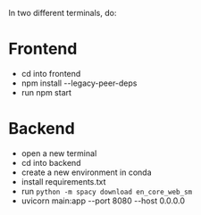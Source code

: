 In two different terminals, do:

# Frontend
- cd into frontend
- npm install --legacy-peer-deps
- run npm start

# Backend 
- open a new terminal
- cd into backend
- create a new environment in conda
- install requirements.txt
- run `python -m spacy download en_core_web_sm`
- uvicorn main:app --port 8080 --host 0.0.0.0
